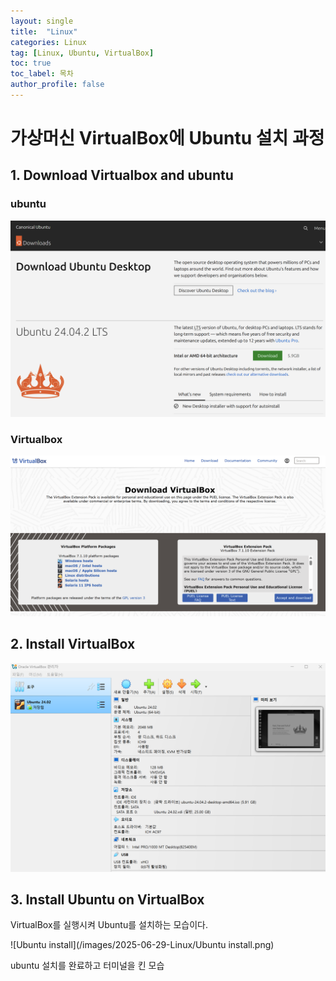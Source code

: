 ```yaml
---
layout: single
title:  "Linux"
categories: Linux
tag: [Linux, Ubuntu, VirtualBox]
toc: true
toc_label: 목차
author_profile: false
---
```


# 가상머신 VirtualBox에 Ubuntu 설치 과정

## 1. Download Virtualbox and ubuntu 

### ubuntu 
![Ubuntu](/images/2025-06-29-Linux/Ubuntu.png)

### Virtualbox
![VirtualBox](/images/2025-06-29-Linux/VirtualBox.png)

## 2. Install VirtualBox

![VirtualBox2222](/images/2025-06-29-Linux/VirtualBox2222.png)

## 3. Install Ubuntu on VirtualBox

VirtualBox를 실행시켜 Ubuntu를 설치하는 모습이다.

![Ubuntu install](/images/2025-06-29-Linux/Ubuntu install.png)

ubuntu 설치를 완료하고 터미널을 킨 모습